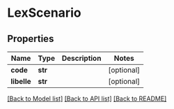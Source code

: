 # LexScenario

## Properties
Name | Type | Description | Notes
------------ | ------------- | ------------- | -------------
**code** | **str** |  | [optional] 
**libelle** | **str** |  | [optional] 

[[Back to Model list]](../README.md#documentation-for-models) [[Back to API list]](../README.md#documentation-for-api-endpoints) [[Back to README]](../README.md)

